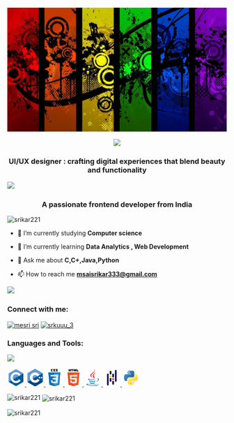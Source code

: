 ![MasterHead](https://github.com/Srikar221/Srikar221/blob/main/1829785.jpg)

<p align="center" color="#36BCF7FF"><img src="https://readme-typing-svg.herokuapp.com?font=Wallpoet&size=25&duration=3500&pause=1000&color=D782BA&width=435&lines=I'm+Sai+Srikar+Mandava;I'm+a+Web+Developer;I'm+a+Aspiring+UI/UX+Designer" /></p>
<h3 align="center">UI/UX designer : crafting digital experiences that blend beauty and functionality</h3>

<img src="https://user-images.githubusercontent.com/73097560/115834477-dbab4500-a447-11eb-908a-139a6edaec5c.gif">


<h3 align="center">A passionate frontend developer from India</h3>

<p align="left"> <img src="https://komarev.com/ghpvc/?username=srikar221&label=Profile%20views&color=0e75b6&style=flat" alt="srikar221" /> </p>

- 🔭 I’m currently studying **Computer science**

- 🌱 I’m currently learning **Data Analytics , Web Development**

- 💬 Ask me about **C,C+,Java,Python**

- 📫 How to reach me **msaisrikar333@gmail.com**

<img src="https://user-images.githubusercontent.com/73097560/115834477-dbab4500-a447-11eb-908a-139a6edaec5c.gif">

<h3 align="left">Connect with me:</h3>
<p align="left">
<a href="https://linkedin.com/in/mesri sri" target="blank"><img align="center" src="https://raw.githubusercontent.com/rahuldkjain/github-profile-readme-generator/master/src/images/icons/Social/linked-in-alt.svg" alt="mesri sri" height="30" width="40" /></a>
<a href="https://instagram.com/srkuuu_3" target="blank"><img align="center" src="https://raw.githubusercontent.com/rahuldkjain/github-profile-readme-generator/master/src/images/icons/Social/instagram.svg" alt="srkuuu_3" height="30" width="40" /></a>
</p>

<h3 align="left">Languages and Tools:</h3>

<img src="https://user-images.githubusercontent.com/73097560/115834477-dbab4500-a447-11eb-908a-139a6edaec5c.gif">

<p align="left"> <a href="https://www.cprogramming.com/" target="_blank" rel="noreferrer"> <img src="https://raw.githubusercontent.com/devicons/devicon/master/icons/c/c-original.svg" alt="c" width="40" height="40"/> </a> <a href="https://www.w3schools.com/cpp/" target="_blank" rel="noreferrer"> <img src="https://raw.githubusercontent.com/devicons/devicon/master/icons/cplusplus/cplusplus-original.svg" alt="cplusplus" width="40" height="40"/> </a> <a href="https://www.w3schools.com/css/" target="_blank" rel="noreferrer"> <img src="https://raw.githubusercontent.com/devicons/devicon/master/icons/css3/css3-original-wordmark.svg" alt="css3" width="40" height="40"/> </a> <a href="https://www.w3.org/html/" target="_blank" rel="noreferrer"> <img src="https://raw.githubusercontent.com/devicons/devicon/master/icons/html5/html5-original-wordmark.svg" alt="html5" width="40" height="40"/> </a> <a href="https://www.java.com" target="_blank" rel="noreferrer"> <img src="https://raw.githubusercontent.com/devicons/devicon/master/icons/java/java-original.svg" alt="java" width="40" height="40"/> </a> <a href="https://pandas.pydata.org/" target="_blank" rel="noreferrer"> <img src="https://raw.githubusercontent.com/devicons/devicon/2ae2a900d2f041da66e950e4d48052658d850630/icons/pandas/pandas-original.svg" alt="pandas" width="40" height="40"/> </a> <a href="https://www.python.org" target="_blank" rel="noreferrer"> <img src="https://raw.githubusercontent.com/devicons/devicon/master/icons/python/python-original.svg" alt="python" width="40" height="40"/> </a> </p>

<p><img align="left" src="https://github-readme-stats.vercel.app/api/top-langs?username=srikar221&show_icons=true&locale=en&layout=compact" alt="srikar221" /></p>

<p>&nbsp;<img align="center" src="https://github-readme-stats.vercel.app/api?username=srikar221&show_icons=true&locale=en" alt="srikar221" /></p>

<p><img align="center" src="https://github-readme-streak-stats.herokuapp.com/?user=srikar221&" alt="srikar221" /></p>
